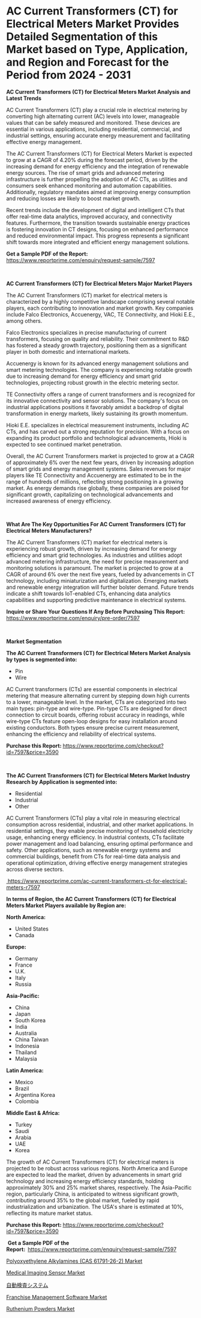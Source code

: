 <p><h1>AC Current Transformers (CT) for Electrical Meters Market Provides Detailed Segmentation of this Market based on Type, Application, and Region and Forecast for the Period from 2024 - 2031</h1></p><p><strong>AC Current Transformers (CT) for Electrical Meters Market Analysis and Latest Trends</strong></p>
<p><p>AC Current Transformers (CT) play a crucial role in electrical metering by converting high alternating current (AC) levels into lower, manageable values that can be safely measured and monitored. These devices are essential in various applications, including residential, commercial, and industrial settings, ensuring accurate energy measurement and facilitating effective energy management. </p><p>The AC Current Transformers (CT) for Electrical Meters Market is expected to grow at a CAGR of 4.20% during the forecast period, driven by the increasing demand for energy efficiency and the integration of renewable energy sources. The rise of smart grids and advanced metering infrastructure is further propelling the adoption of AC CTs, as utilities and consumers seek enhanced monitoring and automation capabilities. Additionally, regulatory mandates aimed at improving energy consumption and reducing losses are likely to boost market growth. </p><p>Recent trends include the development of digital and intelligent CTs that offer real-time data analytics, improved accuracy, and connectivity features. Furthermore, the transition towards sustainable energy practices is fostering innovation in CT designs, focusing on enhanced performance and reduced environmental impact. This progress represents a significant shift towards more integrated and efficient energy management solutions.</p></p>
<p><strong>Get a Sample PDF of the Report:&nbsp;</strong> <a href="https://www.reportprime.com/enquiry/request-sample/7597">https://www.reportprime.com/enquiry/request-sample/7597</a></p>
<p>&nbsp;</p>
<p><strong>AC Current Transformers (CT) for Electrical Meters Major Market Players</strong></p>
<p><p>The AC Current Transformers (CT) market for electrical meters is characterized by a highly competitive landscape comprising several notable players, each contributing to innovation and market growth. Key companies include Falco Electronics, Accuenergy, VAC, TE Connectivity, and Hioki E.E., among others.</p><p>Falco Electronics specializes in precise manufacturing of current transformers, focusing on quality and reliability. Their commitment to R&D has fostered a steady growth trajectory, positioning them as a significant player in both domestic and international markets.</p><p>Accuenergy is known for its advanced energy management solutions and smart metering technologies. The company is experiencing notable growth due to increasing demand for energy efficiency and smart grid technologies, projecting robust growth in the electric metering sector.</p><p>TE Connectivity offers a range of current transformers and is recognized for its innovative connectivity and sensor solutions. The company's focus on industrial applications positions it favorably amidst a backdrop of digital transformation in energy markets, likely sustaining its growth momentum.</p><p>Hioki E.E. specializes in electrical measurement instruments, including AC CTs, and has carved out a strong reputation for precision. With a focus on expanding its product portfolio and technological advancements, Hioki is expected to see continued market penetration.</p><p>Overall, the AC Current Transformers market is projected to grow at a CAGR of approximately 6% over the next few years, driven by increasing adoption of smart grids and energy management systems. Sales revenues for major players like TE Connectivity and Accuenergy are estimated to be in the range of hundreds of millions, reflecting strong positioning in a growing market. As energy demands rise globally, these companies are poised for significant growth, capitalizing on technological advancements and increased awareness of energy efficiency.</p></p>
<p>&nbsp;</p>
<p><strong>What Are The Key Opportunities For AC Current Transformers (CT) for Electrical Meters Manufacturers?</strong></p>
<p><p>The AC Current Transformers (CT) market for electrical meters is experiencing robust growth, driven by increasing demand for energy efficiency and smart grid technologies. As industries and utilities adopt advanced metering infrastructure, the need for precise measurement and monitoring solutions is paramount. The market is projected to grow at a CAGR of around 6% over the next five years, fueled by advancements in CT technology, including miniaturization and digitalization. Emerging markets and renewable energy integration will further bolster demand. Future trends indicate a shift towards IoT-enabled CTs, enhancing data analytics capabilities and supporting predictive maintenance in electrical systems.</p></p>
<p><strong>Inquire or Share Your Questions If Any Before Purchasing This Report:</strong> <a href="https://www.reportprime.com/enquiry/pre-order/7597">https://www.reportprime.com/enquiry/pre-order/7597</a></p>
<p>&nbsp;</p>
<p><strong>Market Segmentation</strong></p>
<p><strong>The AC Current Transformers (CT) for Electrical Meters Market Analysis by types is segmented into:</strong></p>
<p><ul><li>Pin</li><li>Wire</li></ul></p>
<p><p>AC Current transformers (CTs) are essential components in electrical metering that measure alternating current by stepping down high currents to a lower, manageable level. In the market, CTs are categorized into two main types: pin-type and wire-type. Pin-type CTs are designed for direct connection to circuit boards, offering robust accuracy in readings, while wire-type CTs feature open-loop designs for easy installation around existing conductors. Both types ensure precise current measurement, enhancing the efficiency and reliability of electrical systems.</p></p>
<p><strong>Purchase this Report:&nbsp;</strong><a href="https://www.reportprime.com/checkout?id=7597&price=3590">https://www.reportprime.com/checkout?id=7597&price=3590</a></p>
<p>&nbsp;</p>
<p><strong>The AC Current Transformers (CT) for Electrical Meters Market Industry Research by Application is segmented into:</strong></p>
<p><ul><li>Residential</li><li>Industrial</li><li>Other</li></ul></p>
<p><p>AC Current Transformers (CTs) play a vital role in measuring electrical consumption across residential, industrial, and other market applications. In residential settings, they enable precise monitoring of household electricity usage, enhancing energy efficiency. In industrial contexts, CTs facilitate power management and load balancing, ensuring optimal performance and safety. Other applications, such as renewable energy systems and commercial buildings, benefit from CTs for real-time data analysis and operational optimization, driving effective energy management strategies across diverse sectors.</p></p>
<p><a href="https://www.reportprime.com/ac-current-transformers-ct-for-electrical-meters-r7597">&nbsp;https://www.reportprime.com/ac-current-transformers-ct-for-electrical-meters-r7597</a></p>
<p><strong>In terms of Region, the AC Current Transformers (CT) for Electrical Meters Market Players available by Region are:</strong></p>
<p>
    <p> <strong> North America: </strong>
        <ul>
            <li>United States</li>
            <li>Canada</li>
        </ul>
        </p> 
    <p> <strong> Europe: </strong>
        <ul>
            <li>Germany</li>
            <li>France</li>
            <li>U.K.</li>
            <li>Italy</li>
            <li>Russia</li>
        </ul>
        </p> 
    <p> <strong> Asia-Pacific: </strong>
        <ul>
            <li>China</li>
            <li>Japan</li>
            <li>South Korea</li>
            <li>India</li>
            <li>Australia</li>
            <li>China Taiwan</li>
            <li>Indonesia</li>
            <li>Thailand</li>
            <li>Malaysia</li>
        </ul>
        </p> 
    <p> <strong> Latin America: </strong>
        <ul>
            <li>Mexico</li>
            <li>Brazil</li>
            <li>Argentina Korea</li>
            <li>Colombia</li>
        </ul>
        </p> 
    <p> <strong> Middle East & Africa: </strong>
        <ul>
            <li>Turkey</li>
            <li>Saudi</li>
            <li>Arabia</li>
            <li>UAE</li>
            <li>Korea</li>
        </ul>
    </p>
    </p>
<p><p>The growth of AC Current Transformers (CT) for electrical meters is projected to be robust across various regions. North America and Europe are expected to lead the market, driven by advancements in smart grid technology and increasing energy efficiency standards, holding approximately 30% and 25% market shares, respectively. The Asia-Pacific region, particularly China, is anticipated to witness significant growth, contributing around 35% to the global market, fueled by rapid industrialization and urbanization. The USA's share is estimated at 10%, reflecting its mature market status.</p></p>
<p><strong>Purchase this Report: </strong><a href="https://www.reportprime.com/checkout?id=7597&price=3590">https://www.reportprime.com/checkout?id=7597&price=3590</a></p>
<p>&nbsp;<strong>Get a Sample PDF of the Report:&nbsp;&nbsp;</strong><a href="https://www.reportprime.com/enquiry/request-sample/7597">https://www.reportprime.com/enquiry/request-sample/7597</a></p>
<p><strong></strong></p>
<p><p><a href="https://medium.com/@pelloscooterist_44143/future-trends-in-global-polyoxyethylene-alkylamines-cas-61791-26-2-market-market-insights-and-c41349b88991">Polyoxyethylene Alkylamines (CAS 61791-26-2) Market</a></p><p><a href="https://medium.com/@audieyost2008/unveiling-market-trends-global-medical-imaging-sensor-market-growth-and-regional-insights-d2800056442d">Medical Imaging Sensor Market</a></p><p><a href="https://medium.com/@jeannesawayn2023/automated-inspection-systems-market-%E3%81%AE%E3%82%B0%E3%83%AD%E3%83%BC%E3%83%90%E3%83%AB%E5%B8%82%E5%A0%B4%E6%A6%82%E8%A6%81%E3%81%AF-%E4%B8%96%E7%95%8C%E3%81%8A%E3%82%88%E3%81%B3%E4%B8%BB%E8%A6%81%E5%B8%82%E5%A0%B4%E3%81%AB%E3%81%8A%E3%81%91%E3%82%8B%E6%A5%AD%E7%95%8C%E3%81%AB%E5%BD%B1%E9%9F%BF%E3%82%92%E4%B8%8E%E3%81%88%E3%82%8B%E4%B8%BB%E8%A6%81%E3%81%AA%E3%83%88%E3%83%AC%E3%83%B3%E3%83%89%E3%81%AB%E3%81%A4%E3%81%84%E3%81%A6-%E7%8B%AC%E8%87%AA%E3%81%AE%E8%A6%96%E7%82%B9%E3%82%92%E6%8F%90%E4%BE%9B%E3%81%97%E3%81%BE%E3%81%99-4ff7a1a046d1">自動検査システム</a></p><p><a href="https://www.linkedin.com/pulse/global-franchise-management-software-market-trends-analysis-usere?trackingId=LZZtvcAnQwqwYFak5WOamg%3D%3D">Franchise Management Software Market</a></p><p><a href="https://issuu.com/reportprime-2/docs/ruthenium-powders-market-size-2030._48dcd2b57e0340">Ruthenium Powders Market</a></p></p>